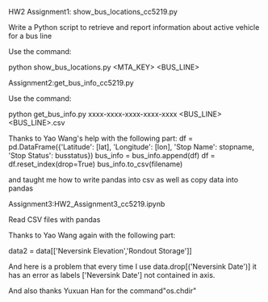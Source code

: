 HW2
Assignment1: show_bus_locations_cc5219.py

Write a Python script to retrieve and report information about active vehicle for a bus line

Use the command:

python show_bus_locations.py <MTA_KEY> <BUS_LINE>

Assignment2:get_bus_info_cc5219.py

Use the command:

python get_bus_info.py xxxx-xxxx-xxxx-xxxx-xxxx <BUS_LINE> <BUS_LINE>.csv

Thanks to Yao Wang's help with the following part:
df = pd.DataFrame({'Latitude': [lat], 'Longitude': [lon], 'Stop Name': stopname, 'Stop Status': busstatus})
    bus_info = bus_info.append(df)
    df = df.reset_index(drop=True)
    bus_info.to_csv(filename)

and taught me how to write pandas into csv as well as copy data into pandas

Assignment3:HW2_Assignment3_cc5219.ipynb

Read CSV files with pandas

Thanks to Yao Wang again with the following part:

data2 = data[['Neversink Elevation','Rondout Storage']]

And here is a problem that every time I use data.drop[('Neversink Date')] it has an error as labels ['Neversink Date'] not contained in axis.

And also thanks Yuxuan Han for the command"os.chdir"

